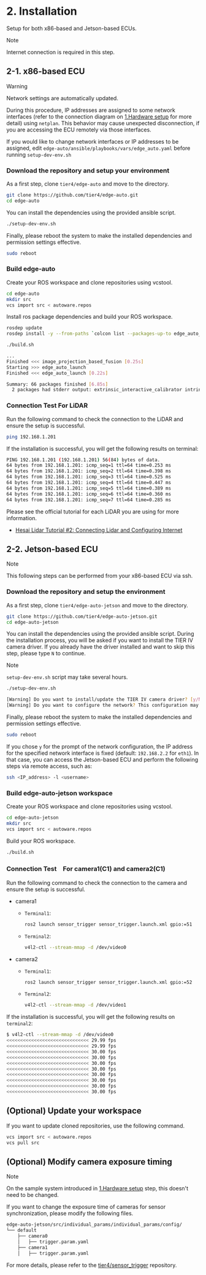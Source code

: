 # 2. Installation

Setup for both x86-based and Jetson-based ECUs.

> [!NOTE]
>
> Internet connection is required in this step.

## 2-1. x86-based ECU

> [!Warning]
>
> Network settings are automatically updated.
>
> During this procedure, IP addresses are assigned to some network interfaces (refer to the connection diagram on [1.Hardware setup](01_hardware_setup.md) for more detail) using `netplan`.
> This behavior may cause unexpected disconnection, if you are accessing the ECU remotely via those interfaces.
>
> If you would like to change network interfaces or IP addresses to be assigned, edit `edge-auto/ansible/playbooks/vars/edge_auto.yaml` before running `setup-dev-env.sh`

### Download the repository and setup your environment

As a first step, clone `tier4/edge-auto` and move to the directory.

```sh
git clone https://github.com/tier4/edge-auto.git
cd edge-auto
```

You can install the dependencies using the provided ansible script.

```sh
./setup-dev-env.sh
```

Finally, please reboot the system to make the installed dependencies and permission settings effective.

```sh
sudo reboot
```

### Build edge-auto

Create your ROS workspace and clone repositories using vcstool.

```sh
cd edge-auto
mkdir src
vcs import src < autoware.repos
```

Install ros package dependencies and build your ROS workspace.

```sh
rosdep update
rosdep install -y --from-paths `colcon list --packages-up-to edge_auto_launch -p` --ignore-src --skip-keys autoware_launch

./build.sh

...
Finished <<< image_projection_based_fusion [0.25s]
Starting >>> edge_auto_launch
Finished <<< edge_auto_launch [0.22s]

Summary: 66 packages finished [6.85s]
  2 packages had stderr output: extrinsic_interactive_calibrator intrinsic_camera_calibrator
```

### Connection Test For LiDAR

Run the following command to check the connection to the LiDAR and ensure the setup is successful.

```sh
ping 192.168.1.201
```

If the installation is successful, you will get the following results on terminal:

```sh
PING 192.168.1.201 (192.168.1.201) 56(84) bytes of data.
64 bytes from 192.168.1.201: icmp_seq=1 ttl=64 time=0.253 ms
64 bytes from 192.168.1.201: icmp_seq=2 ttl=64 time=0.398 ms
64 bytes from 192.168.1.201: icmp_seq=3 ttl=64 time=0.525 ms
64 bytes from 192.168.1.201: icmp_seq=4 ttl=64 time=0.447 ms
64 bytes from 192.168.1.201: icmp_seq=5 ttl=64 time=0.389 ms
64 bytes from 192.168.1.201: icmp_seq=6 ttl=64 time=0.360 ms
64 bytes from 192.168.1.201: icmp_seq=7 ttl=64 time=0.285 ms
```

Please see the official tutorial for each LiDAR you are using for more information.

- [Hesai Lidar Tutorial #2: Connecting Lidar and Configuring Internet](https://m.youtube.com/watch?v=GaJ7h0EEkhI)

## 2-2. Jetson-based ECU

> [!NOTE]
>
> This following steps can be performed from your x86-based ECU via ssh.

### Download the repository and setup the environment

As a first step, clone `tier4/edge-auto-jetson` and move to the directory.

```sh
git clone https://github.com/tier4/edge-auto-jetson.git
cd edge-auto-jetson
```

You can install the dependencies using the provided ansible script.
During the installation process, you will be asked if you want to install the TIER IV camera driver.
If you already have the driver installed and want to skip this step, please type `N` to continue.

> [!NOTE]
>
> `setup-dev-env.sh` script may take several hours.

```sh
./setup-dev-env.sh

[Warning] Do you want to install/update the TIER IV camera driver? [y/N]:
[Warning] Do you want to configure the network? This configuration may overwrite the IP address of the specific network interface [y/N]:
```

Finally, please reboot the system to make the installed dependencies and permission settings effective.

```sh
sudo reboot
```

If you chose `y` for the prompt of the network configuration,
the IP address for the specified network interface is fixed (default: `192.168.2.2` for `eth1`).
In that case, you can access the Jetson-based ECU and perform the following steps via remote access, such as:
```sh
ssh <IP_address> -l <username>
```

### Build edge-auto-jetson workspace

Create your ROS workspace and clone repositories using vcstool.

```sh
cd edge-auto-jetson
mkdir src
vcs import src < autoware.repos
```

Build your ROS workspace.

```sh
./build.sh
```

### Connection Test　For camera1(C1) and camera2(C1)

Run the following command to check the connection to the camera and ensure the setup is successful.

- camera1
  - `Terminal1`:

    ```sh
    ros2 launch sensor_trigger sensor_trigger.launch.xml gpio:=51
    ```

  - `Terminal2`:

    ```sh
    v4l2-ctl --stream-mmap -d /dev/video0
    ```

- camera2
  - `Terminal1`:

    ```sh
    ros2 launch sensor_trigger sensor_trigger.launch.xml gpio:=52
    ```

  - `Terminal2`:

    ```sh
    v4l2-ctl --stream-mmap -d /dev/video1
    ```

If the installation is successful, you will get the following results on `terminal2`:

```sh
$ v4l2-ctl --stream-mmap -d /dev/video0
<<<<<<<<<<<<<<<<<<<<<<<<<<<<<< 29.99 fps
<<<<<<<<<<<<<<<<<<<<<<<<<<<<<< 29.99 fps
<<<<<<<<<<<<<<<<<<<<<<<<<<<<<< 30.00 fps
<<<<<<<<<<<<<<<<<<<<<<<<<<<<<< 30.00 fps
<<<<<<<<<<<<<<<<<<<<<<<<<<<<<< 30.00 fps
<<<<<<<<<<<<<<<<<<<<<<<<<<<<<< 30.00 fps
<<<<<<<<<<<<<<<<<<<<<<<<<<<<<< 30.00 fps
<<<<<<<<<<<<<<<<<<<<<<<<<<<<<< 30.00 fps
<<<<<<<<<<<<<<<<<<<<<<<<<<<<<< 30.00 fps
<<<<<<<<<<<<<<<<<<<<<<<<<<<<<< 30.00 fps
```


## (Optional) Update your workspace

If you want to update cloned repositories, use the following command.

```sh
vcs import src < autoware.repos
vcs pull src
```

## (Optional) Modify camera exposure timing

> [!NOTE]
>
> On the sample system introduced in [1.Hardware setup](01_hardware_setup.md) step, this doesn't need to be changed.

If you want to change the exposure time of cameras for sensor synchronization, please modify the following files.

```sh
edge-auto-jetson/src/individual_params/individual_params/config/
└── default
    ├── camera0
    │   ├── trigger.param.yaml
    ├── camera1
    │   ├── trigger.param.yaml
```

For more details, please refer to the [tier4/sensor_trigger](https://github.com/tier4/sensor_trigger) repository.
